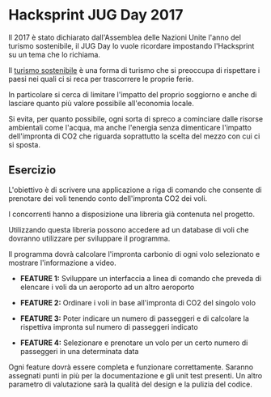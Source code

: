 # Hacksprint JUG Day 2017

Il 2017 è stato dichiarato dall'Assemblea delle Nazioni Unite l'anno del turismo sostenibile, il JUG Day lo vuole 
ricordare impostando l'Hacksprint su un tema che lo richiama.

Il [turismo sostenibile](https://it.wikipedia.org/wiki/Turismo_responsabile) è una forma di turismo che si preoccupa di 
rispettare i paesi nei quali ci si reca per trascorrere le proprie ferie.

In particolare si cerca di limitare l'impatto del proprio soggiorno e anche di lasciare quanto più valore possibile 
all'economia locale.

Si evita, per quanto possibile, ogni sorta di spreco a cominciare dalle risorse ambientali come l'acqua, ma anche l'energia 
senza dimenticare l'impatto dell'impronta di CO2 che riguarda soprattutto la scelta del mezzo con cui ci si sposta.

## Esercizio

L'obiettivo è di scrivere una applicazione a riga di comando che consente di prenotare dei voli tenendo conto 
dell'impronta CO2 dei voli.

I concorrenti hanno a disposizione una libreria già contenuta nel progetto.

Utilizzando questa libreria possono accedere ad un database di voli che dovranno utilizzare per sviluppare il programma.

Il programma dovrà calcolare l'impronta carbonio di ogni volo selezionato e mostrare l'informazione a video.

 * **FEATURE 1:** Sviluppare un interfaccia a linea di comando che preveda di elencare i voli da un aeroporto ad un altro aeroporto
 
 * **FEATURE 2:** Ordinare i voli in base all'impronta di CO2 del singolo volo

 * **FEATURE 3:** Poter indicare un numero di passeggeri e di calcolare la rispettiva impronta sul numero di passeggeri indicato
 
 * **FEATURE 4:** Selezionare e prenotare un volo per un certo numero di passeggeri in una determinata data
 
Ogni feature dovrà essere completa e funzionare correttamente. Saranno assegnati punti in più per la documentazione e gli
unit test presenti. Un altro parametro di valutazione sarà la qualità del design e la pulizia del codice.
